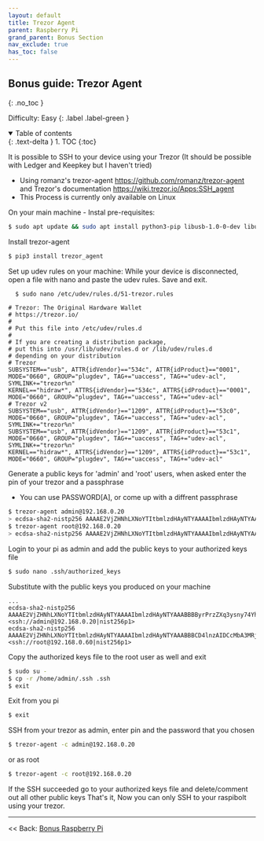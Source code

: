 ```yaml
---
layout: default
title: Trezor Agent
parent: Raspberry Pi
grand_parent: Bonus Section
nav_exclude: true
has_toc: false
---
```


## Bonus guide: Trezor Agent
{: .no_toc }

Difficulty: Easy
{: .label .label-green }

<details open markdown="block">
  <summary>
    Table of contents
  </summary>
  {: .text-delta }
1. TOC
{:toc}
</details>

It is possible to SSH to your device using your Trezor (It should be possible with Ledger and Keepkey but I haven't tried)

* Using romanz's trezor-agent https://github.com/romanz/trezor-agent and Trezor's documentation https://wiki.trezor.io/Apps:SSH_agent
* This Process is currently only available on Linux

On your main machine -
Instal pre-requisites:
  ```sh
  $ sudo apt update && sudo apt install python3-pip libusb-1.0-0-dev libudev-dev pinentry-curses
  ```
Install trezor-agent
  ```sh
  $ pip3 install trezor_agent
  ```
Set up udev rules on your machine: While your device is disconnected, open a file with nano and paste the udev rules. Save and exit.
```sh
  $ sudo nano /etc/udev/rules.d/51-trezor.rules
```
```
# Trezor: The Original Hardware Wallet
# https://trezor.io/
#
# Put this file into /etc/udev/rules.d
#
# If you are creating a distribution package,
# put this into /usr/lib/udev/rules.d or /lib/udev/rules.d
# depending on your distribution
# Trezor
SUBSYSTEM=="usb", ATTR{idVendor}=="534c", ATTR{idProduct}=="0001", MODE="0660", GROUP="plugdev", TAG+="uaccess", TAG+="udev-acl", SYMLINK+="trezor%n"
KERNEL=="hidraw*", ATTRS{idVendor}=="534c", ATTRS{idProduct}=="0001", MODE="0660", GROUP="plugdev", TAG+="uaccess", TAG+="udev-acl"
# Trezor v2
SUBSYSTEM=="usb", ATTR{idVendor}=="1209", ATTR{idProduct}=="53c0", MODE="0660", GROUP="plugdev", TAG+="uaccess", TAG+="udev-acl", SYMLINK+="trezor%n"
SUBSYSTEM=="usb", ATTR{idVendor}=="1209", ATTR{idProduct}=="53c1", MODE="0660", GROUP="plugdev", TAG+="uaccess", TAG+="udev-acl", SYMLINK+="trezor%n"
KERNEL=="hidraw*", ATTRS{idVendor}=="1209", ATTRS{idProduct}=="53c1", MODE="0660", GROUP="plugdev", TAG+="uaccess", TAG+="udev-acl"
```
Generate a public keys for 'admin' and 'root' users, when asked enter the pin of your trezor and a passphrase
* You can use PASSWORD[A], or come up with a diffrent passphrase
```sh
$ trezor-agent admin@192.168.0.20
> ecdsa-sha2-nistp256 AAAAE2VjZHNhLXNoYTItbmlzdHAyNTYAAAAIbmlzdHAyNTYAAABBBByrPrzZXq3ysny74YhYC3AQLBEx7ocjG7oy3C0r+dYui772sOxjDjTj+Ra+Pi7tDjO+m0kcfiMcRjxbB9eF/dg= <ssh://admin@192.168.0.20|nist256p1>
$ trezor-agent root@192.168.0.20
> ecdsa-sha2-nistp256 AAAAE2VjZHNhLXNoYTItbmlzdHAyNTYAAAAIbmlzdHAyNTYAAABBBCD4lnzAIDCcMbA3MRjBALsAl4oQf2A1ILYyC/HtB6MeyPo5znrfuxcRdSSPHQ3AuN3/i7taZB2uZukPxZ+zbLA= <ssh://root@192.168.0.60|nist256p1>
```
Login to your pi as admin and add the public keys to your authorized keys file
```sh
$ sudo nano .ssh/authorized_keys
```
Substitute with the public keys you produced on your machine
```
...
ecdsa-sha2-nistp256 AAAAE2VjZHNhLXNoYTItbmlzdHAyNTYAAAAIbmlzdHAyNTYAAABBBByrPrzZXq3ysny74YhYC3AQLBEx7ocjG7oy3C0r+dYui772sOxjDjTj+Ra+Pi7tDjO+m0kcfiMcRjxbB9eF/dg= <ssh://admin@192.168.0.20|nist256p1>
ecdsa-sha2-nistp256 AAAAE2VjZHNhLXNoYTItbmlzdHAyNTYAAAAIbmlzdHAyNTYAAABBBCD4lnzAIDCcMbA3MRjBALsAl4oQf2A1ILYyC/HtB6MeyPo5znrfuxcRdSSPHQ3AuN3/i7taZB2uZukPxZ+zbLA= <ssh://root@192.168.0.60|nist256p1>
```
Copy the authorized keys file to the root user as well and exit
```sh
$ sudo su -
$ cp -r /home/admin/.ssh .ssh
$ exit
```
Exit from you pi
```sh
$ exit
```
SSH from your trezor as admin, enter pin and the password that you chosen
```sh
$ trezor-agent -c admin@192.168.0.20
```
or as root
```sh
$ trezor-agent -c root@192.168.0.20
```
If the SSH succeeded go to your authorized keys file and delete/comment out all other public keys
That's it, Now you can only SSH to your raspibolt using your trezor.

------

<< Back: [Bonus Raspberry Pi](bonus-raspberry-pi.md)
